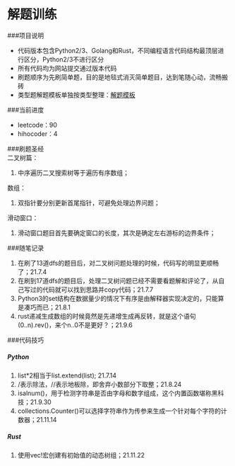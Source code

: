 # 解题训练

###项目说明  
- 代码版本包含Python2/3、Golang和Rust，不同编程语言代码结构最顶层进行区分，Python2/3不进行区分
- 所有代码均为网站提交通过版本代码 
- 刷题顺序为先刷简单题，目的是地毯式消灭简单题目，达到笔随心动，流畅搬砖
- 类型题解题模板单独按类型整理：[解题模板](./doc/template/template.md) 

###当前进度  
- leetcode：90                                                                                    
- hihocoder：4    

###刷题圣经  
二叉树篇：  
1. 中序遍历二叉搜索树等于遍历有序数组； 

数组：  
1. 双指针要分别更新首尾指针，可避免处理边界问题；  

滑动窗口：  
1. 滑动窗口题目首先要确定窗口的长度，其次是确定左右游标的边界条件；

###随笔记录  
1. 在刷了13道dfs的题目后，对二叉树问题处理的时候，代码写的明显更顺畅了；21.7.4  
2. 在刷到17道dfs的题目后，处理二叉树问题已经不需要看题解和评论了，从自己写过的代码就可以找到思路并copy代码；21.7.7  
3. Python3的set结构在数据量少的情况下有序是由解释器实现决定的，只能算是凑巧而已；21.8.1  
4. rust递减生成数组的时候竟然是先递增生成再反转，就是这个语句(0..n).rev()，来个n..0不是更好？；21.9.6  

###代码技巧
##### Python
1. list*2相当于list.extend(list); 21.7.14
2. /表示除法，//表示地板除，即舍弃小数部分下取整；21.8.24  
3. isalnum()，用于检测字符串是否由字母和数字组成，这个内置函数堪称黑科技；21.9.30  
4. collections.Counter()可以选择字符串作为传参来生成一个针对每个字符的计数器；21.11.14 

##### Rust
1. 使用vec!宏创建有初始值的动态树组；21.11.22

